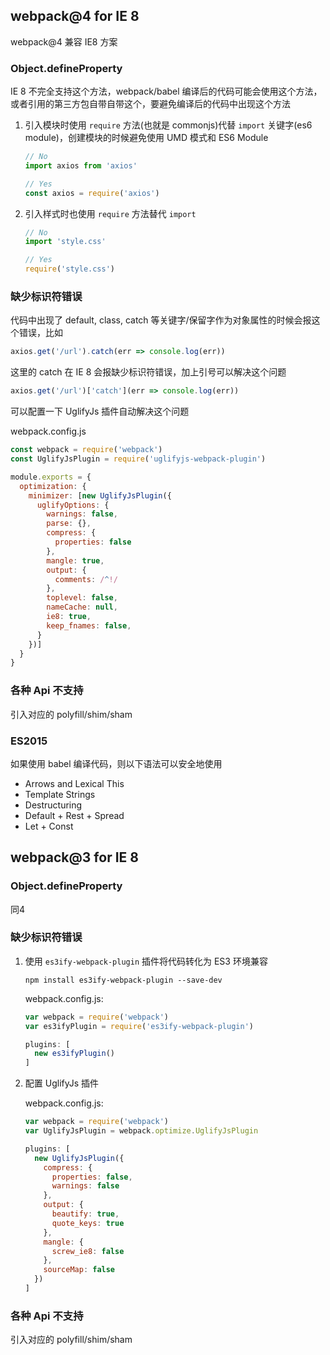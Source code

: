 ## webpack@4 for IE 8

webpack@4 兼容 IE8 方案

### Object.defineProperty

IE 8 不完全支持这个方法，webpack/babel 编译后的代码可能会使用这个方法，或者引用的第三方包自带自带这个，要避免编译后的代码中出现这个方法

1. 引入模块时使用 `require` 方法(也就是 commonjs)代替 `import` 关键字(es6 module)，创建模块的时候避免使用 UMD 模式和 ES6 Module

    ``` javascript
    // No
    import axios from 'axios'

    // Yes
    const axios = require('axios')
    ```

1. 引入样式时也使用 `require` 方法替代 `import`
    
    ``` javascript
    // No
    import 'style.css'

    // Yes
    require('style.css')
    ```

### 缺少标识符错误

代码中出现了 default, class, catch 等关键字/保留字作为对象属性的时候会报这个错误，比如

``` javascript
axios.get('/url').catch(err => console.log(err))
```

这里的 catch 在 IE 8 会报缺少标识符错误，加上引号可以解决这个问题

``` javascript
axios.get('/url')['catch'](err => console.log(err))
```

可以配置一下 UglifyJs 插件自动解决这个问题

webpack.config.js

``` javascript
const webpack = require('webpack')
const UglifyJsPlugin = require('uglifyjs-webpack-plugin')

module.exports = {
  optimization: {
    minimizer: [new UglifyJsPlugin({
      uglifyOptions: {
        warnings: false,
        parse: {},
        compress: {
          properties: false
        },
        mangle: true,
        output: {
          comments: /^!/
        },
        toplevel: false,
        nameCache: null,
        ie8: true,
        keep_fnames: false,
      }
    })]
  }
}
```

### 各种 Api 不支持

引入对应的 polyfill/shim/sham

### ES2015

如果使用 babel 编译代码，则以下语法可以安全地使用

* Arrows and Lexical This
* Template Strings
* Destructuring
* Default + Rest + Spread
* Let + Const

## webpack@3 for IE 8

### Object.defineProperty

同4

### 缺少标识符错误

1. 使用 `es3ify-webpack-plugin` 插件将代码转化为 ES3 环境兼容

    ``` shell
    npm install es3ify-webpack-plugin --save-dev
    ```

    webpack.config.js:

    ``` javascript
    var webpack = require('webpack')
    var es3ifyPlugin = require('es3ify-webpack-plugin')

    plugins: [
      new es3ifyPlugin()
    ]
    ```

1. 配置 UglifyJs 插件

    webpack.config.js:

    ``` javascript
    var webpack = require('webpack')
    var UglifyJsPlugin = webpack.optimize.UglifyJsPlugin

    plugins: [
      new UglifyJsPlugin({
        compress: {
          properties: false,
          warnings: false
        },
        output: {
          beautify: true,
          quote_keys: true
        },
        mangle: {
          screw_ie8: false
        },
        sourceMap: false
      })
    ]
    ```

### 各种 Api 不支持

引入对应的 polyfill/shim/sham
